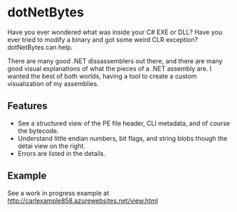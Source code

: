 dotNetBytes
===========

Have you ever wondered what was inside your C# EXE or DLL? Have you ever tried to modify a binary and got some weird CLR exception? dotNetBytes can help.

There are many good .NET dissassemblers out there, and there are many good visual explanations of what the pieces of a .NET assembly are. I wanted the best of both worlds, having a tool to create a custom visualization of my assemblies.

Features
--------
- See a structured view of the PE file header, CLI metadata, and of course the bytecode.
- Understand little endian numbers, bit flags, and string blobs though the detai view on the right.
- Errors are listed in the details.

Example
-------

See a work in progress example at http://carlexample858.azurewebsites.net/view.html

